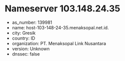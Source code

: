 # Nameserver 103.148.24.35

* as_number: 139981
* name: host-103-148-24-35.menaksopal.net.id.
* city: Gresik
* country: ID
* organization: PT. Menaksopal Link Nusantara
* version: Unknown
* dnssec: false
